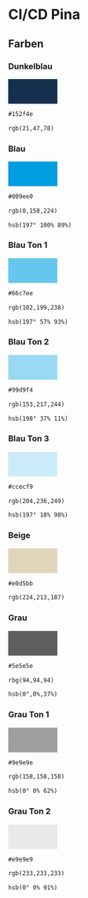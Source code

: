 # CI/CD Pina

## Farben

### Dunkelblau

<div style="background-color:#152f4e;width:100px;height:50px;margin-bottom:1em;"></div>


```txt
#152f4e
```
```txt
rgb(21,47,78)
```

### Blau
<div style="background-color:#009ee0;width:100px;height:50px;margin-bottom:1em;"></div>

```txt
#009ee0
```
```txt
rgb(0,158,224)
```
```txt
hsb(197° 100% 89%)
```

### Blau Ton 1
<div style="background-color:#66c7ee;width:100px;height:50px;margin-bottom:1em;"></div>

```txt
#66c7ee
```
```txt
rgb(102,199,238)
```
```txt
hsb(197° 57% 93%)
```

### Blau Ton 2

<div style="background-color:#99d9f4;width:100px;height:50px;margin-bottom:1em;"></div>

```txt
#99d9f4
```
```txt
rgb(153,217,244)
```
```txt
hsb(198° 37% 11%)
```

### Blau Ton 3

<div style="background-color:#ccecf9;width:100px;height:50px;margin-bottom:1em;"></div>

```txt
#ccecf9
```
```txt
rgb(204,236,249)
```
```txt
hsb(197° 18% 98%)
```

### Beige

<div style="background-color:#e0d5bb;width:100px;height:50px;margin-bottom:1em;"></div>

```txt
#e0d5bb
```
```txt
rgb(224,213,187)
```

### Grau

<div style="background-color:#5e5e5e;width:100px;height:50px;margin-bottom:1em;"></div>

```txt
#5e5e5e
```
```txt
rbg(94,94,94)
```
```txt
hsb(0°,0%,37%)
```

### Grau Ton 1

<div style="background-color:#9e9e9e;width:100px;height:50px;margin-bottom:1em;"></div>

```txt
#9e9e9e
```
```txt
rgb(158,158,158)
```
```txt
hsb(0° 0% 62%)
```

### Grau Ton 2
<div style="background-color:#e9e9e9;width:100px;height:50px;margin-bottom:1em;"></div>

```txt
#e9e9e9
```
```txt
rgb(233,233,233)
```
```txt
hsb(0° 0% 91%)
```
